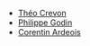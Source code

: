 * [Théo Crevon](http://github.com/oleiade)
* [Philippe Godin](http://github.com/godp1301)
* [Corentin Ardeois](http://github.com/ardeois)